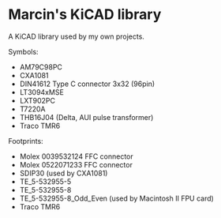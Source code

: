 # Marcin's KiCAD library

A KiCAD library used by my own projects.

Symbols:
- AM79C98PC
- CXA1081
- DIN41612 Type C connector 3x32 (96pin)
- LT3094xMSE
- LXT902PC
- T7220A
- THB16J04 (Delta, AUI pulse transformer)
- Traco TMR6

Footprints:
- Molex 0039532124 FFC connector
- Molex 0522071233 FFC connector
- SDIP30 (used by CXA1081)
- TE_5-532955-5
- TE_5-532955-8
- TE_5-532955-8_Odd_Even (used by Macintosh II FPU card)
- Traco TMR6
